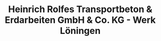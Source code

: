 ---
title: "Heinrich Rolfes Transportbeton & Erdarbeiten GmbH & Co. KG - Werk Löningen"
url: /loeningen/heinrich-rolfes-transportbeton-und-erdarbeiten-gmbh-und-co-kg-werk-loeningen/
shop: Allgemein
---